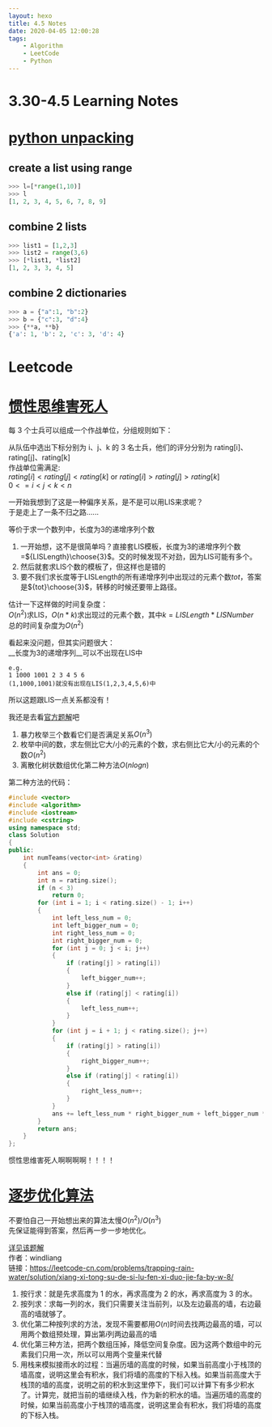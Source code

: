 ```yaml
---
layout: hexo
title: 4.5 Notes
date: 2020-04-05 12:00:28
tags: 
    - Algorithm
    - LeetCode
    - Python
---
```

# 3.30-4.5 Learning Notes

# [python unpacking](https://zhuanlan.zhihu.com/p/41968260)
## create a list using range
```python
>>> l=[*range(1,10)]
>>> l
[1, 2, 3, 4, 5, 6, 7, 8, 9]
```
## combine 2 lists
```python
>>> list1 = [1,2,3]
>>> list2 = range(3,6)
>>> [*list1, *list2]
[1, 2, 3, 3, 4, 5]
```
## combine 2 dictionaries
```python
>>> a = {"a":1, "b":2}
>>> b = {"c":3, "d":4}
>>> {**a, **b}
{'a': 1, 'b': 2, 'c': 3, 'd': 4}
```
# Leetcode
# [惯性思维害死人](https://leetcode-cn.com/problems/count-number-of-teams/)
每 3 个士兵可以组成一个作战单位，分组规则如下：

从队伍中选出下标分别为 i、j、k 的 3 名士兵，他们的评分分别为 rating[i]、rating[j]、rating[k]  
作战单位需满足:  
$rating[i] < rating[j] < rating[k]$ or $rating[i] > rating[j] > rating[k]$  
$0 <= i < j < k < n$

一开始我想到了这是一种偏序关系，是不是可以用LIS来求呢？  
于是走上了一条不归之路......

等价于求一个数列中，长度为3的递增序列个数

1. 一开始想，这不是很简单吗？直接套LIS模板，长度为3的递增序列个数=${LISLength}\choose{3}$。交的时候发现不对劲，因为LIS可能有多个。
2. 然后就套求LIS个数的模板了，但这样也是错的
3. 要不我们求长度等于LISLength的所有递增序列中出现过的元素个数$tot$，答案是${tot}\choose{3}$，转移的时候还要带上路径。  

估计一下这样做的时间复杂度：  
$O(n^2)$求LIS，$O(n*k)$求出现过的元素个数，其中$k=LISLength*LISNumber$  
总的时间复杂度为$O(n^2)$

看起来没问题，但其实问题很大：  
__长度为3的递增序列__可以不出现在LIS中
```
e.g.
1 1000 1001 2 3 4 5 6
(1,1000,1001)就没有出现在LIS(1,2,3,4,5,6)中
```
所以这题跟LIS一点关系都没有！

我还是去看[官方题解](https://leetcode-cn.com/problems/count-number-of-teams/solution/tong-ji-zuo-zhan-dan-wei-shu-by-leetcode-solution/)吧  
1. 暴力枚举三个数看它们是否满足关系$O(n^3)$
2. 枚举中间的数，求左侧比它大/小的元素的个数，求右侧比它大/小的元素的个数$O(n^2)$
3. 离散化树状数组优化第二种方法$O(nlogn)$

第二种方法的代码：
```cpp
#include <vector>
#include <algorithm>
#include <iostream>
#include <cstring>
using namespace std;
class Solution
{
public:
    int numTeams(vector<int> &rating)
    {
        int ans = 0;
        int n = rating.size();
        if (n < 3)
            return 0;
        for (int i = 1; i < rating.size() - 1; i++)
        {
            int left_less_num = 0;
            int left_bigger_num = 0;
            int right_less_num = 0;
            int right_bigger_num = 0;
            for (int j = 0; j < i; j++)
            {
                if (rating[j] > rating[i])
                {
                    left_bigger_num++;
                }
                else if (rating[j] < rating[i])
                {
                    left_less_num++;
                }
            }
            for (int j = i + 1; j < rating.size(); j++)
            {
                if (rating[j] > rating[i])
                {
                    right_bigger_num++;
                }
                else if (rating[j] < rating[i])
                {
                    right_less_num++;
                }
            }
            ans += left_less_num * right_bigger_num + left_bigger_num * right_less_num;
        }
        return ans;
    }
};
```
惯性思维害死人啊啊啊啊！！！！
# [逐步优化算法](https://leetcode-cn.com/problems/trapping-rain-water/)

不要怕自己一开始想出来的算法太慢$O(n^2)/O(n^3)$  
先保证能得到答案，然后再一步一步地优化。

[详见该题解](https://leetcode-cn.com/problems/trapping-rain-water/solution/xiang-xi-tong-su-de-si-lu-fen-xi-duo-jie-fa-by-w-8/)   
作者：windliang  
链接：https://leetcode-cn.com/problems/trapping-rain-water/solution/xiang-xi-tong-su-de-si-lu-fen-xi-duo-jie-fa-by-w-8/  

1. 按行求：就是先求高度为 1 的水，再求高度为 2 的水，再求高度为 3 的水。
2. 按列求：求每一列的水，我们只需要关注当前列，以及左边最高的墙，右边最高的墙就够了。
3. 优化第二种按列求的方法，发现不需要都用$O(n)$时间去找两边最高的墙，可以用两个数组预处理，算出第$i$列两边最高的墙
4. 优化第三种方法，把两个数组压掉，降低空间复杂度。因为这两个数组中的元素我们只用一次，所以可以用两个变量来代替
5. 用栈来模拟接雨水的过程：当遍历墙的高度的时候，如果当前高度小于栈顶的墙高度，说明这里会有积水，我们将墙的高度的下标入栈。如果当前高度大于栈顶的墙的高度，说明之前的积水到这里停下，我们可以计算下有多少积水了。计算完，就把当前的墙继续入栈，作为新的积水的墙。当遍历墙的高度的时候，如果当前高度小于栈顶的墙高度，说明这里会有积水，我们将墙的高度的下标入栈。


